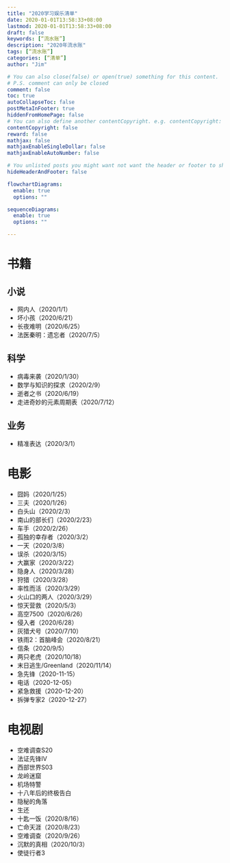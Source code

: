 ```yaml
---
title: "2020学习娱乐清单"
date: 2020-01-01T13:58:33+08:00
lastmod: 2020-01-01T13:58:33+08:00
draft: false
keywords: [“流水账”]
description: "2020年流水账"
tags: [“流水账”]
categories: [“清单”]
author: "Jim"

# You can also close(false) or open(true) something for this content.
# P.S. comment can only be closed
comment: false
toc: true
autoCollapseToc: false
postMetaInFooter: true
hiddenFromHomePage: false
# You can also define another contentCopyright. e.g. contentCopyright: "This is another copyright."
contentCopyright: false
reward: false
mathjax: false
mathjaxEnableSingleDollar: false
mathjaxEnableAutoNumber: false

# You unlisted posts you might want not want the header or footer to show
hideHeaderAndFooter: false

flowchartDiagrams:
  enable: true
  options: ""

sequenceDiagrams: 
  enable: true
  options: ""

---
```


<!--more-->

# 书籍

## 小说

- 网内人（2020/1/1）
- 坏小孩（2020/6/21）
- 长夜难明（2020/6/25）
- 法医秦明：遗忘者（2020/7/5）
  
## 科学

- 病毒来袭（2020/1/30）
- 数学与知识的探求（2020/2/9）
- 逝者之书（2020/6/19）
- 走进奇妙的元素周期表（2020/7/12）

## 业务
- 精准表达（2020/3/1）

# 电影

- 囧妈（2020/1/25）
- 三夫（2020/1/26）
- 白头山（2020/2/3）
- 南山的部长们（2020/2/23）
- 车手（2020/2/26）
- 孤独的幸存者（2020/3/2）
- 一天（2020/3/8）
- 误杀（2020/3/15）
- 大赢家（2020/3/22）
- 隐身人（2020/3/28）
- 狩猎（2020/3/28）
- 率性而活（2020/3/29）
- 火山口的两人（2020/3/29）
- 惊天营救（2020/5/3）
- 高空7500（2020/6/26）
- 侵入者（2020/6/28）
- 灰猎犬号（2020/7/10）
- 铁雨2：首脑峰会（2020/8/21）
- 信条（2020/9/5）
- 两只老虎（2020/10/18）
- 末日逃生/Greenland（2020/11/14）
- 急先锋（2020-11-15）
- 电话（2020-12-05）
- 紧急救援（2020-12-20）
- 拆弹专家2（2020-12-27）


# 电视剧

- 空难调查S20
- 法证先锋IV
- 西部世界S03
- 龙岭迷窟
- 机场特警
- 十八年后的终极告白
- 隐秘的角落
- 生还
- 十匙一饭（2020/8/16）
- 亡命天涯（2020/8/23）
- 空难调查（2020/9/26）
- 沉默的真相（2020/10/3）
- 使徒行者3


